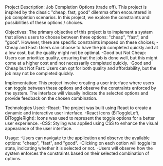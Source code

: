 Project Description: Job Completion Options (trade off).
This project is inspired by the classic "cheap, fast, good" dilemma often encountered in job completion scenarios. In this project, we explore the constraints and possibilities of these options / choices.

Objectives:
The primary objective of this project is to implement a system that allows users to choose between three options: "cheap", "fast", and "good". However, there are specific constraints imposed on these choices;
-Cheap and Fast: Users can choose to have the job completed quickly and at a low cost, but the quality might not be optimal.
-Good but Not Cheap: Users can prioritize quality, ensuring that the job is done well, but this might come at a higher cost and not necessarily completed quickly.
-Good and Cheap but Not Fast: Users can opt for both quality and affordability, but the job may not be completed quickly.

Implementation:
This project involve creating a user interface where users can toggle between these options and observe the constraints enforced by the system. The interface will visually indicate the selected options and provide feedback on the chosen combination.

Technologies Used:
-React: The project was built using React to create a dynamic and interactive user interface.
-React Icons (BiToggleLeft, BiToggleRight): Icons was used to represent the toggle options for a better user experience.
-CSS: Styling was applied using CSS to enhance the visual appearance of the user interface.

Usage:
-Users can navigate to the application and observe the available options: "cheap", "fast", and "good".
-Clicking on each option will toggle its state, indicating whether it is selected or not.
-Users will observe how the system enforces the constraints based on their selected combination of options.
